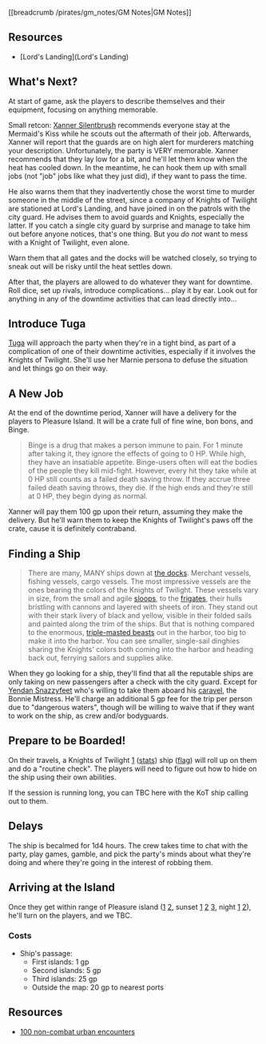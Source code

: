 [[breadcrumb /pirates/gm_notes/GM Notes|GM Notes]]

<script type="module">
    import {init_links} from "/js/common/visual_aid_backend.js";
    init_links();
</script>

## Resources

* [Lord's Landing](Lord's Landing)

## What's Next?

At start of game, ask the players to describe themselves and their equipment, focusing on anything memorable.

Small retcon: [Xanner Silentbrush](^pirates/xanner_silentbrush.png) recommends everyone stay at the Mermaid's Kiss while he scouts out the aftermath of their job. Afterwards, Xanner will report that the guards are on high alert for murderers matching your description. Unfortunately, the party is VERY memorable. Xanner recommends that they lay low for a bit, and he'll let them know when the heat has cooled down. In the meantime, he can hook them up with small jobs (not "job" jobs like what they just did), if they want to pass the time.

He also warns them that they inadvertently chose the worst time to murder someone in the middle of the street, since a company of Knights of Twilight are stationed at Lord's Landing, and have joined in on the patrols with the city guard. He advises them to avoid guards and Knights, especially the latter. If you catch a single city guard by surprise and manage to take him out before anyone notices, that's one thing. But you *do not* want to mess with a Knight of Twilight, even alone.

Warn them that all gates and the docks will be watched closely, so trying to sneak out will be risky until the heat settles down.

After that, the players are allowed to do whatever they want for downtime. Roll dice, set up rivals, introduce complications... play it by ear. Look out for anything in any of the downtime activities that can lead directly into...

## Introduce Tuga

[Tuga](^pirates/marnie.jpg) will approach the party when they're in a tight bind, as part of a complication of one of their downtime activities, especially if it involves the Knights of Twilight. She'll use her Marnie persona to defuse the situation and let things go on their way.

## A New Job

At the end of the downtime period, Xanner will have a delivery for the players to Pleasure Island. It will be a crate full of fine wine, bon bons, and Binge. 

> Binge is a drug that makes a person immune to pain. For 1 minute after taking it, they ignore the effects of going to 0 HP. While high, they have an insatiable appetite. Binge-users often will eat the bodies of the people they kill mid-fight. However, every hit they take while at 0 HP still counts as a failed death saving throw. If they accrue three failed death saving throws, they die. If the high ends and they're still at 0 HP, they begin dying as normal.

Xanner will pay them 100 gp upon their return, assuming they make the delivery. But he'll warn them to keep the Knights of Twilight's paws off the crate, cause it is definitely contraband.

## Finding a Ship

> There are many, MANY ships down at [the docks](^pirates/lords_landing_docks.png). Merchant vessels, fishing vessels, cargo vessels. The most impressive vessels are the ones bearing the colors of the Knights of Twilight. These vessels vary in size, from the small and agile [sloops](^pirates/sloop.jpg), to the [frigates](^pirates/light_frigate.jpg), their hulls bristling with cannons and layered with sheets of iron. They stand out with their stark livery of black and yellow, visible in their folded sails and painted along the trim of the ships. But that is nothing compared to the enormous, [triple-masted beasts](^pirates/heavy_frigate_2.jpg) out in the harbor, too big to make it into the harbor. You can see smaller, single-sail dinghies sharing the Knights' colors both coming into the harbor and heading back out, ferrying sailors and supplies alike.

When they go looking for a ship, they'll find that all the reputable ships are only taking on new passengers after a check with the city guard. Except for [Yendan Snazzyfeet](^pirates/yendan_snazzyfeet.jpg) who's willing to take them aboard his [caravel](^pirates/caravel.jpg), the Bonnie Mistress. He'll charge an additional 5 gp fee for the trip per person due to "dangerous waters", though will be willing to waive that if they want to work on the ship, as crew and/or bodyguards.

## Prepare to be Boarded!

On their travels, a Knights of Twilight [1](^pirates/knight_of_twilight.png) ([stats](https://5e.tools/bestiary.html#veteran_mm)) ship ([flag](^pirates/knights_of_twilight_crest.png)) will roll up on them and do a "routine check". The players will need to figure out how to hide on the ship using their own abilities.

If the session is running long, you can TBC here with the KoT ship calling out to them.

## Delays

The ship is becalmed for 1d4 hours. The crew takes time to chat with the party, play games, gamble, and pick the party's minds about what they're doing and where they're going in the interest of robbing them.

## Arriving at the Island

Once they get within range of Pleasure island ([1](^pirates/pleasure_island_day_1.jpg) [2](^pirates/pleasure_island_day_2.jpg), sunset [1](^pirates/pleasure_island_sunset_1.jpg) [2](^pirates/pleasure_island_sunset_2.jpg) [3](^pirates/pleasure_island_sunset_3.jpg), night [1](^pirates/pleasure_island_night_1.jpg) [2](^pirates/pleasure_island_night_2.jpg)), he'll turn on the players, and we TBC.

### Costs

* Ship's passage:
    * First islands: 1 gp
    * Second islands: 5 gp
    * Third islands: 25 gp
    * Outside the map: 20 gp to nearest ports

## Resources

* [100 non-combat urban encounters](https://www.dndspeak.com/2021/07/100-non-combat-urban-encounters/)


